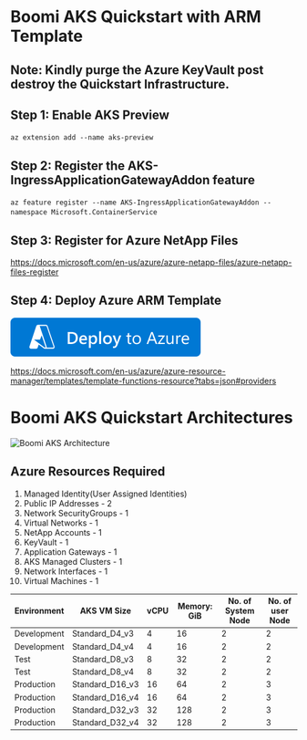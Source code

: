 # Boomi AKS Quickstart with ARM Template

## Note: Kindly purge the Azure KeyVault post destroy the Quickstart Infrastructure.

## Step 1: Enable AKS Preview

`az extension add --name aks-preview`

## Step 2: Register the AKS-IngressApplicationGatewayAddon feature

`az feature register --name AKS-IngressApplicationGatewayAddon --namespace Microsoft.ContainerService`

## Step 3: Register for Azure NetApp Files

https://docs.microsoft.com/en-us/azure/azure-netapp-files/azure-netapp-files-register

## Step 4: Deploy Azure ARM Template

[![Deploy To Azure](https://raw.githubusercontent.com/Azure/azure-quickstart-templates/master/1-CONTRIBUTION-GUIDE/images/deploytoazure.svg?sanitize=true)](https://portal.azure.com/#create/Microsoft.Template/uri/https%3A%2F%2Fraw.githubusercontent.com%2Fvilvamani%2Fquickstart-aks-boomi-molecule%2Fmain%2Ftemplate%2Fazuredeploy.json)

https://docs.microsoft.com/en-us/azure/azure-resource-manager/templates/template-functions-resource?tabs=json#providers

# Boomi AKS Quickstart Architectures

![Boomi AKS Architecture](https://github.com/vilvamani/quickstart-aks-boomi-molecule/blob/main/images/boomi-aks-architecture.jpg)

## Azure Resources Required
1. Managed Identity(User Assigned Identities)
2. Public IP Addresses - 2
3. Network SecurityGroups - 1
4. Virtual Networks - 1
5. NetApp Accounts - 1
6. KeyVault - 1
7. Application Gateways - 1
8. AKS Managed Clusters - 1
9. Network Interfaces - 1
10. Virtual Machines - 1

| Environment   | AKS VM Size      | vCPU | Memory: GiB   | No. of System Node   | No. of user Node   |
| ------------- | ---------------- | ---- | ------------- | -------------------- | ------------------ |
| Development   | Standard_D4_v3   | 4    | 16            | 2                    | 2                  |
| Development   | Standard_D4_v4   | 4    | 16            | 2                    | 2                  |
| Test          | Standard_D8_v3   | 8    | 32            | 2                    | 2                  |
| Test          | Standard_D8_v4   | 8    | 32            | 2                    | 2                  |
| Production    | Standard_D16_v3  | 16   | 64            | 2                    | 3                  |
| Production    | Standard_D16_v4  | 16   | 64            | 2                    | 3                  |
| Production    | Standard_D32_v3  | 32   | 128           | 2                    | 3                  |
| Production    | Standard_D32_v4  | 32   | 128           | 2                    | 3                  |

